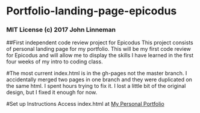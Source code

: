 # Portfolio-landing-page-epicodus

### MIT License (c) 2017 John Linneman

##First independent code review project for Epicodus
This project consists of personal landing page for my portfolio. This will be my first code review for Epicodus and will allow me to display the skills I have learned in the first four weeks of my intro to coding class.

#The most current index.html is in the gh-pages not the master branch. I accidentally merged two pages in one branch and they were duplicated on the same html. I spent hours trying to fix it. I lost a little bit of the original design, but I fixed it enough for now. 

#Set up Instructions
Access index.html at [My Personal Portfolio](https://linjojesan.github.io/Portfolio-landing-page-epicodus/)
